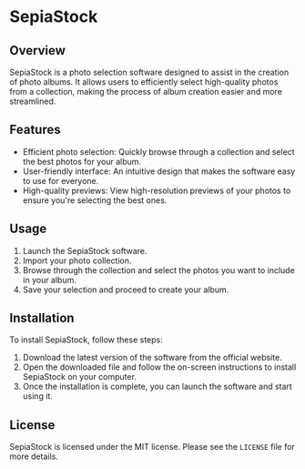 # SepiaStock

## Overview
SepiaStock is a photo selection software designed to assist in the creation of photo albums. It allows users to efficiently select high-quality photos from a collection, making the process of album creation easier and more streamlined.

## Features
- Efficient photo selection: Quickly browse through a collection and select the best photos for your album.
- User-friendly interface: An intuitive design that makes the software easy to use for everyone.
- High-quality previews: View high-resolution previews of your photos to ensure you're selecting the best ones.

## Usage
1. Launch the SepiaStock software.
1. Import your photo collection.
1. Browse through the collection and select the photos you want to include in your album.
1. Save your selection and proceed to create your album.

## Installation
To install SepiaStock, follow these steps:
1. Download the latest version of the software from the official website.
1. Open the downloaded file and follow the on-screen instructions to install SepiaStock on your computer.
1. Once the installation is complete, you can launch the software and start using it.

## License
SepiaStock is licensed under the MIT license. Please see the `LICENSE` file for more details.
